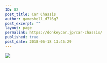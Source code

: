 ```yaml
---
ID: 82
post_title: Car Chassis
author: gameshell_d7l6g7
post_excerpt: ""
layout: page
permalink: https://donkeycar.jp/car-chassis/
published: true
post_date: 2018-06-18 13:45:29
---
```

<img src="https://donkeycar.jp/wp-content/uploads/2018/06/TB2hJ73dg1J.eBjy0FaXXaXeVXa_37052749.jpg" />
